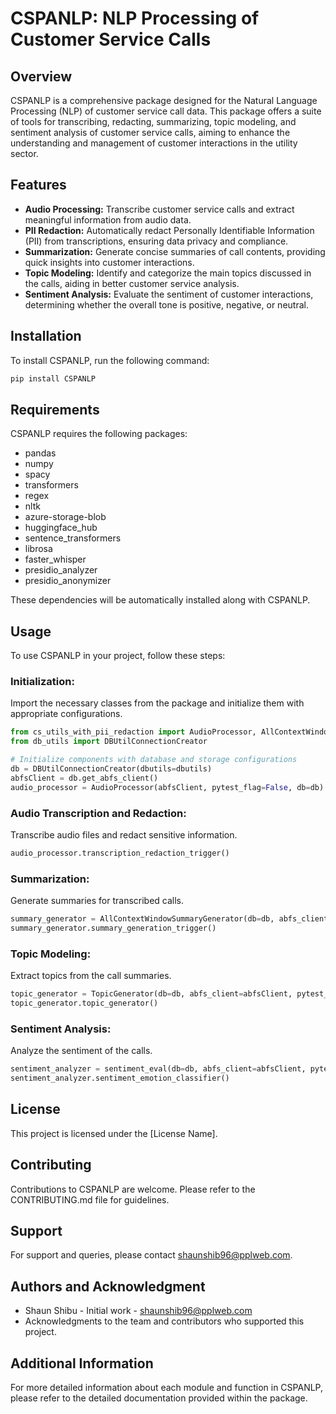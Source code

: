 
# CSPANLP: NLP Processing of Customer Service Calls

## Overview
CSPANLP is a comprehensive package designed for the Natural Language Processing (NLP) of customer service call data. This package offers a suite of tools for transcribing, redacting, summarizing, topic modeling, and sentiment analysis of customer service calls, aiming to enhance the understanding and management of customer interactions in the utility sector.

## Features
- **Audio Processing:** Transcribe customer service calls and extract meaningful information from audio data.
- **PII Redaction:** Automatically redact Personally Identifiable Information (PII) from transcriptions, ensuring data privacy and compliance.
- **Summarization:** Generate concise summaries of call contents, providing quick insights into customer interactions.
- **Topic Modeling:** Identify and categorize the main topics discussed in the calls, aiding in better customer service analysis.
- **Sentiment Analysis:** Evaluate the sentiment of customer interactions, determining whether the overall tone is positive, negative, or neutral.

## Installation
To install CSPANLP, run the following command:
```bash
pip install CSPANLP
```

## Requirements
CSPANLP requires the following packages:
- pandas
- numpy
- spacy
- transformers
- regex
- nltk
- azure-storage-blob
- huggingface_hub
- sentence_transformers
- librosa
- faster_whisper
- presidio_analyzer
- presidio_anonymizer

These dependencies will be automatically installed along with CSPANLP.

## Usage
To use CSPANLP in your project, follow these steps:

### Initialization:
Import the necessary classes from the package and initialize them with appropriate configurations.
```python
from cs_utils_with_pii_redaction import AudioProcessor, AllContextWindowSummaryGenerator, TopicGenerator, sentiment_eval
from db_utils import DBUtilConnectionCreator

# Initialize components with database and storage configurations
db = DBUtilConnectionCreator(dbutils=dbutils)
abfsClient = db.get_abfs_client()
audio_processor = AudioProcessor(abfsClient, pytest_flag=False, db=db)
```

### Audio Transcription and Redaction:
Transcribe audio files and redact sensitive information.
```python
audio_processor.transcription_redaction_trigger()
```

### Summarization:
Generate summaries for transcribed calls.
```python
summary_generator = AllContextWindowSummaryGenerator(db=db, abfs_client=abfsClient, pytest_flag=False)
summary_generator.summary_generation_trigger()
```

### Topic Modeling:
Extract topics from the call summaries.
```python
topic_generator = TopicGenerator(db=db, abfs_client=abfsClient, pytest_flag=False)
topic_generator.topic_generator()
```

### Sentiment Analysis:
Analyze the sentiment of the calls.
```python
sentiment_analyzer = sentiment_eval(db=db, abfs_client=abfsClient, pytest_flag=False)
sentiment_analyzer.sentiment_emotion_classifier()
```

## License
This project is licensed under the [License Name].

## Contributing
Contributions to CSPANLP are welcome. Please refer to the CONTRIBUTING.md file for guidelines.

## Support
For support and queries, please contact [shaunshib96@pplweb.com](mailto:sshibu@pplweb.com).

## Authors and Acknowledgment
- Shaun Shibu - Initial work - [shaunshib96@pplweb.com](mailto:sshibu@pplweb.com)
- Acknowledgments to the team and contributors who supported this project.

## Additional Information
For more detailed information about each module and function in CSPANLP, please refer to the detailed documentation provided within the package.
